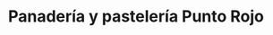 ---
title: "Panadería y pastelería Punto Rojo"
url: /el-castillo/panaderia-y-pasteleria-punto-rojo/
shop: Bäckerei
---